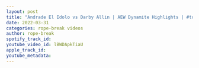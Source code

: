 ```yaml
---
layout: post
title: "Andrade El Idolo vs Darby Allin | AEW Dynamite Highlights | #tonistorm Debuts on #AEW"
date: 2022-03-31
categories: rope-break videos
author: rope-break
spotify_track_id: 
youtube_video_id: lBWDApkTiaU
apple_track_id: 
youtube_metadata: 
---
```

